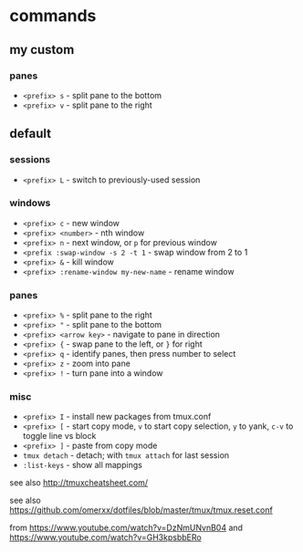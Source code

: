 # commands

## my custom

### panes

- `<prefix> s` - split pane to the bottom
- `<prefix> v` - split pane to the right

## default

### sessions
- `<prefix> L` - switch to previously-used session

### windows

- `<prefix> c` - new window
- `<prefix> <number>` - nth window
- `<prefix> n` - next window, or `p` for previous window
- `<prefix :swap-window -s 2 -t 1` - swap window from 2 to 1
- `<prefix> &` - kill window
- `<prefix> :rename-window my-new-name` - rename window

### panes

- `<prefix> %` - split pane to the right
- `<prefix> "` - split pane to the bottom
- `<prefix> <arrow key>` - navigate to pane in <arrow> direction
- `<prefix> {` - swap pane to the left, or `}` for right
- `<prefix> q` - identify panes, then press number to select
- `<prefix> z` - zoom into pane
- `<prefix> !` - turn pane into a window

### misc

- `<prefix> I` - install new packages from tmux.conf
- `<prefix> [` - start copy mode, `v` to start copy selection, `y` to yank, `c-v` to toggle line vs block
- `<prefix> ]` - paste from copy mode
- `tmux detach` - detach; with `tmux attach` for last session
- `:list-keys` - show all mappings

see also http://tmuxcheatsheet.com/

see also https://github.com/omerxx/dotfiles/blob/master/tmux/tmux.reset.conf

from https://www.youtube.com/watch?v=DzNmUNvnB04 and https://www.youtube.com/watch?v=GH3kpsbbERo
